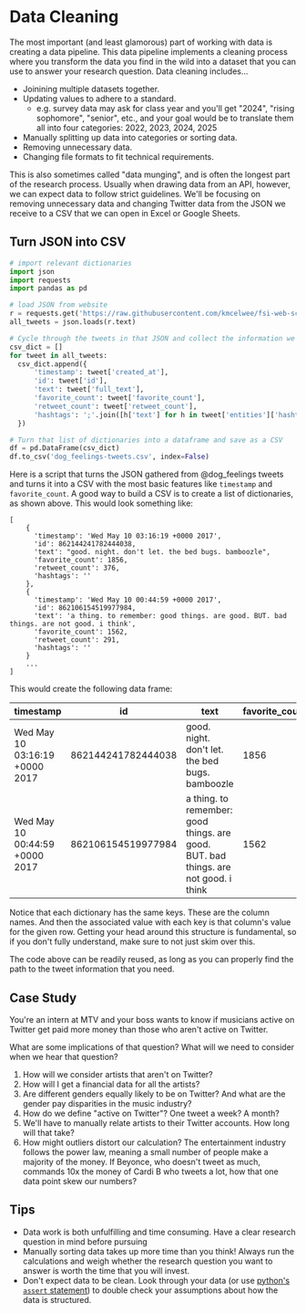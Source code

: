 # Data Cleaning

The most important (and least glamorous) part of working with data is creating
a data pipeline. This data pipeline implements a cleaning process where you transform
the data you find in the wild into a dataset that you can use to answer your
research question. Data cleaning includes...

* Joinining multiple datasets together.
* Updating values to adhere to a standard. 
    * e.g. survey data may ask for class year and you'll get "2024", "rising sophomore", "senior", etc., 
        and your goal would be to translate them all into four categories: 2022, 2023, 2024, 2025
* Manually splitting up data into categories or sorting data.
* Removing unnecessary data.
* Changing file formats to fit technical requirements.

This is also sometimes called "data munging", and is often the longest
part of the research process. Usually when drawing data from an API, however, 
we can expect data to follow strict guidelines. We'll be focusing on removing 
unnecessary data and changing Twitter data from the JSON we receive to a CSV
that we can open in Excel or Google Sheets.

## Turn JSON into CSV

```python
# import relevant dictionaries
import json
import requests
import pandas as pd

# load JSON from website
r = requests.get('https://raw.githubusercontent.com/kmcelwee/fsi-web-scraping-seminar/main/data/dog_feelings-tweets.json')
all_tweets = json.loads(r.text)

# Cycle through the tweets in that JSON and collect the information we care about
csv_dict = []
for tweet in all_tweets:
  csv_dict.append({
      'timestamp': tweet['created_at'],
      'id': tweet['id'],
      'text': tweet['full_text'],
      'favorite_count': tweet['favorite_count'],
      'retweet_count': tweet['retweet_count'],
      'hashtags': ';'.join([h['text'] for h in tweet['entities']['hashtags']])
  })

# Turn that list of dictionaries into a dataframe and save as a CSV
df = pd.DataFrame(csv_dict)
df.to_csv('dog_feelings-tweets.csv', index=False)
```

Here is a script that turns the JSON gathered from @dog_feelings tweets and turns it 
into a CSV with the most basic features like `timestamp` and `favorite_count`. A
good way to build a CSV is to create a list of dictionaries, as shown above. This
would look something like:

```
[
    {
      'timestamp': 'Wed May 10 03:16:19 +0000 2017',
      'id': 862144241782444038,
      'text': "good. night. don't let. the bed bugs. bamboozle",
      'favorite_count': 1856,
      'retweet_count': 376,
      'hashtags': ''
    },
    {
      'timestamp': 'Wed May 10 00:44:59 +0000 2017',  
      'id': 862106154519977984,
      'text': 'a thing. to remember: good things. are good. BUT. bad things. are not good. i think',
      'favorite_count': 1562,
      'retweet_count': 291,
      'hashtags': ''
    }
    ...
]
```

This would create the following data frame:

|timestamp                     |id                |text                                                                               |favorite_count|retweet_count|hashtags|
|------------------------------|------------------|-----------------------------------------------------------------------------------|--------------|-------------|--------|
|Wed May 10 03:16:19 +0000 2017|862144241782444038|good. night. don't let. the bed bugs. bamboozle                                    |1856          |376          |        |
|Wed May 10 00:44:59 +0000 2017|862106154519977984|a thing. to remember: good things. are good. BUT. bad things. are not good. i think|1562          |291          |        |

Notice that each dictionary has the same keys. These are the column names. And
then the associated value with each key is that column's value for the given row.
Getting your head around this structure is fundamental, so if you don't fully 
understand, make sure to not just skim over this.

The code above can be readily reused, as long as you can properly find the path
to the tweet information that you need.

## Case Study

You're an intern at MTV and your boss wants to know if
musicians active on Twitter get paid more money than those who aren't active on
Twitter.

What are some implications of that question? What will we need to consider when
we hear that question?

1. How will we consider artists that aren't on Twitter?
2. How will I get a financial data for all the artists?
3. Are different genders equally likely to be on Twitter? And what are the gender pay
    disparities in the music industry?
4. How do we define "active on Twitter"? One tweet a week? A month?
5. We'll have to manually relate artists to their Twitter accounts. How long will
    that take?
6. How might outliers distort our calculation? The entertainment industry follows
    the power law, meaning a small number of people make a majority of the money.
    If Beyonce, who doesn't tweet as much, commands 10x the money of Cardi B who 
    tweets a lot, how that one data point skew our numbers?

## Tips

* Data work is both unfulfilling and time consuming. Have a clear research question
    in mind before pursuing 
* Manually sorting data takes up more time than you think! Always run the calculations
    and weigh whether the research question you want to answer is worth the 
    time that you will invest.
* Don't expect data to be clean. Look through your data (or use [python's `assert`
    statement](https://stackoverflow.com/questions/5142418/what-is-the-use-of-assert-in-python)) to double check your assumptions about how the data is structured.

